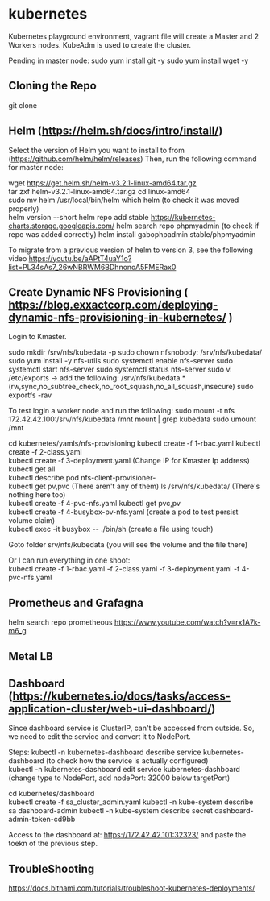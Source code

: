 # kubernetes
Kubernetes playground environment, vagrant file will create a Master and 2 Workers nodes.   KubeAdm is used to create the cluster.

Pending in master node:
sudo yum install git -y
sudo yum install wget -y

## Cloning the Repo
git clone <repo>

## Helm (https://helm.sh/docs/intro/install/)  

Select the version of Helm you want to install to from (https://github.com/helm/helm/releases)
Then, run the following command for master node: 

wget https://get.helm.sh/helm-v3.2.1-linux-amd64.tar.gz  
tar zxf helm-v3.2.1-linux-amd64.tar.gz 
cd linux-amd64  
sudo mv helm /usr/local/bin/helm 
which helm (to check it was moved properly)  
helm version --short 
helm repo add stable https://kubernetes-charts.storage.googleapis.com/
helm search repo phpmyadmin (to check if repo was added correctly)
helm install gabophpadmin stable/phpmyadmin


To migrate from a previous version of helm to version 3, see the following video https://youtu.be/aAPtT4uaY1o?list=PL34sAs7_26wNBRWM6BDhnonoA5FMERax0

## Create Dynamic NFS Provisioning ( https://blog.exxactcorp.com/deploying-dynamic-nfs-provisioning-in-kubernetes/ )

Login to Kmaster.

sudo mkdir /srv/nfs/kubedata -p 
sudo chown nfsnobody: /srv/nfs/kubedata/ 
sudo yum install -y nfs-utils 
sudo systemctl enable nfs-server 
sudo systemctl start nfs-server 
sudo systemctl status nfs-server 
sudo vi /etc/exports -> add the following: /srv/nfs/kubedata    *(rw,sync,no_subtree_check,no_root_squash,no_all_squash,insecure) 
sudo exportfs -rav 
  
To test login a worker node and run the following: 
sudo mount -t nfs 172.42.42.100:/srv/nfs/kubedata /mnt 
mount | grep kubedata 
sudo umount /mnt 

cd kubernetes/yamls/nfs-provisioning 
kubectl create -f 1-rbac.yaml 
kubectl create -f 2-class.yaml  
kubectl create -f 3-deployment.yaml (Change IP for Kmaster Ip address) 
kubectl get all  
kubectl describe pod nfs-client-provisioner-<XXXX>  
kubectl get pv,pvc  (There aren't any of them) 
ls /srv/nfs/kubedata/ (There's nothing here too)  
kubectl create -f 4-pvc-nfs.yaml
kubectl get pvc,pv  
kubectl create -f 4-busybox-pv-nfs.yaml (create a pod to test persist volume claim)  
kubectl exec -it busybox -- ./bin/sh (create a file using touch)  

Goto folder srv/nfs/kubedata (you will see the volume and the file there)

Or I can run everything in one shoot:  
kubectl create -f 1-rbac.yaml -f 2-class.yaml -f 3-deployment.yaml -f 4-pvc-nfs.yaml




## Prometheus and Grafagna
helm search repo prometheous
https://www.youtube.com/watch?v=rx1A7k-m6_g





## Metal LB



## Dashboard (https://kubernetes.io/docs/tasks/access-application-cluster/web-ui-dashboard/)

Since dashboard service is ClusterIP, can't be accessed from outside. So, we need to edit the service and convert it to NodePort. 

Steps: 
kubectl -n kubernetes-dashboard describe service kubernetes-dashboard  (to check how the service is actually configured)  
kubectl -n kubernetes-dashboard edit service kubernetes-dashboard  (change type to NodePort, add nodePort: 32000 below targetPort)  

cd kubernetes/dashboard  
kubectl create -f sa_cluster_admin.yaml 
kubectl -n kube-system describe sa dashboard-admin 
kubectl -n kube-system describe secret dashboard-admin-token-cd9bb 

Access to the dashboard at: https://172.42.42.101:32323/ and paste the toekn of the previous step. 

## TroubleShooting

https://docs.bitnami.com/tutorials/troubleshoot-kubernetes-deployments/ 

